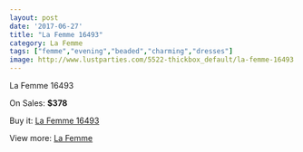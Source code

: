 ```yaml
---
layout: post
date: '2017-06-27'
title: "La Femme 16493"
category: La Femme
tags: ["femme","evening","beaded","charming","dresses"]
image: http://www.lustparties.com/5522-thickbox_default/la-femme-16493.jpg
---
```

La Femme 16493

On Sales: **$378**
<a href="https://www.lustparties.com/en/la-femme/1857-la-femme-16493.html"><amp-img layout="responsive" width="600" height="600" src="//www.lustparties.com/5522-thickbox_default/la-femme-16493.jpg" alt="La Femme 16493 0" /></a>
<a href="https://www.lustparties.com/en/la-femme/1857-la-femme-16493.html"><amp-img layout="responsive" width="600" height="600" src="//www.lustparties.com/5523-thickbox_default/la-femme-16493.jpg" alt="La Femme 16493 1" /></a>

Buy it: [La Femme 16493](https://www.lustparties.com/en/la-femme/1857-la-femme-16493.html "La Femme 16493")

View more: [La Femme](https://www.lustparties.com/en/4-la-femme "La Femme")